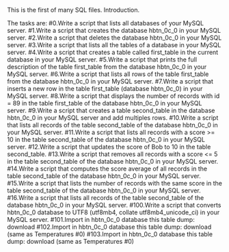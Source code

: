 This is the first of many SQL files.
Introduction.

The tasks are:
#0.Write a script that lists all databases of your MySQL server.
#1.Write a script that creates the database hbtn_0c_0 in your MySQL server.
#2.Write a script that deletes the database hbtn_0c_0 in your MySQL server.
#3.Write a script that lists all the tables of a database in your MySQL server.
#4.Write a script that creates a table called first_table in the current database in your MySQL server.
#5.Write a script that prints the full description of the table first_table from the database hbtn_0c_0 in your MySQL server.
#6.Write a script that lists all rows of the table first_table from the database hbtn_0c_0 in your MySQL server.
#7.Write a script that inserts a new row in the table first_table (database hbtn_0c_0) in your MySQL server.
#8.Write a script that displays the number of records with id = 89 in the table first_table of the database hbtn_0c_0 in your MySQL server.
#9.Write a script that creates a table second_table in the database hbtn_0c_0 in your MySQL server and add multiples rows.
#10.Write a script that lists all records of the table second_table of the database hbtn_0c_0 in your MySQL server.
#11.Write a script that lists all records with a score >= 10 in the table second_table of the database hbtn_0c_0 in your MySQL server.
#12.Write a script that updates the score of Bob to 10 in the table second_table.
#13.Write a script that removes all records with a score <= 5 in the table second_table of the database hbtn_0c_0 in your MySQL server.
#14.Write a script that computes the score average of all records in the table second_table of the database hbtn_0c_0 in your MySQL server.
#15.Write a script that lists the number of records with the same score in the table second_table of the database hbtn_0c_0 in your MySQL server.
#16.Write a script that lists all records of the table second_table of the database hbtn_0c_0 in your MySQL server.
#100.Write a script that converts hbtn_0c_0 database to UTF8 (utf8mb4, collate utf8mb4_unicode_ci) in your MySQL server.
#101.Import in hbtn_0c_0 database this table dump: download
#102.Import in hbtn_0c_0 database this table dump: download (same as Temperatures #0)
#103.Import in hbtn_0c_0 database this table dump: download (same as Temperatures #0)
